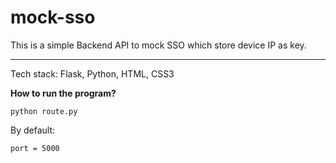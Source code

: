 ﻿# mock-sso
This is a simple Backend API to mock SSO which store device IP as key. 
****
Tech stack: Flask, Python, HTML, CSS3

**How to run the program?** 

```
python route.py
```

By default:

```
port = 5000
```

